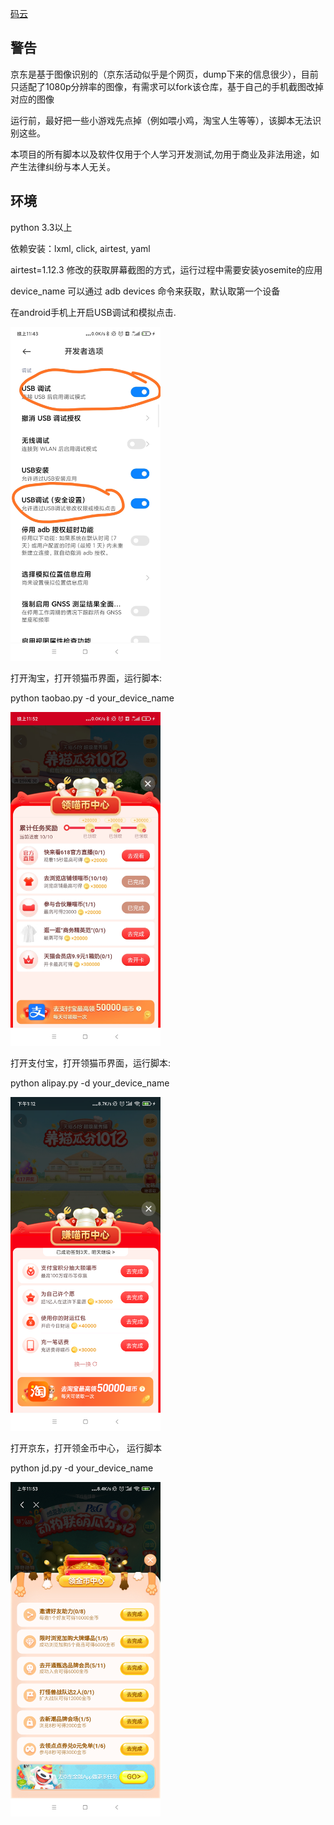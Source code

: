 [码云](https://gitee.com/youyi_sizruru/AutoCat)

## 警告

京东是基于图像识别的（京东活动似乎是个网页，dump下来的信息很少），目前只适配了1080p分辨率的图像，有需求可以fork该仓库，基于自己的手机截图改掉对应的图像

运行前，最好把一些小游戏先点掉（例如喂小鸡，淘宝人生等等），该脚本无法识别这些。

本项目的所有脚本以及软件仅用于个人学习开发测试,勿用于商业及非法用途，如产生法律纠纷与本人无关。

## 环境

python 3.3以上

依赖安装：lxml, click, airtest, yaml

airtest=1.12.3 修改的获取屏幕截图的方式，运行过程中需要安装yosemite的应用

device_name 可以通过 adb devices 命令来获取，默认取第一个设备

在android手机上开启USB调试和模拟点击.

<img src="preview/usb_setting.jpg" alt="USB调试" width="240px"/>

打开淘宝，打开领猫币界面，运行脚本:

python taobao.py -d your_device_name

<img src="preview/taobao.jpg" alt="淘宝" width="240px"/>

打开支付宝，打开领猫币界面，运行脚本:

python alipay.py -d your_device_name

<img src="preview/alipay.png" alt="支付宝" width="240px"/>

打开京东，打开领金币中心， 运行脚本

python jd.py -d your_device_name

<img src="preview/jd.png" alt="狗东" width="240px"/>



